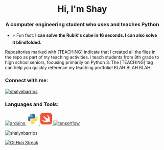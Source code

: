 <h1 align="center">Hi, I'm Shay</h1>
<h3 align="center">A computer engineering student who uses and teaches Python</h3>

- ⚡ Fun fact: **I can solve the Rubik's cube in 16 seconds. I can also solve it blindfolded.**

Repositories marked with [TEACHING] indicate that I created all the files in the repo as part of my teaching activities. I teach students from 8th grade to high school seniors, focusing primarily on Python 3. The [TEACHING] tag can help you quickly reference my teaching portfolio! BLAH BLAH BLAH.

<h3 align="left">Connect with me:</h3>
<p align="left">
  <a href="https://instagram.com/shalynbarrios" target="blank">
    <img align="center" src="https://raw.githubusercontent.com/rahuldkjain/github-profile-readme-generator/master/src/images/icons/Social/instagram.svg" alt="shalynbarrios" height="30" width="40" />
  </a>
</p>

<h3 align="left">Languages and Tools:</h3>
<p align="left">
  <a href="https://www.arduino.cc/" target="_blank" rel="noreferrer">
    <img src="https://cdn.worldvectorlogo.com/logos/arduino-1.svg" alt="arduino" width="40" height="40" />
  </a>
  <a href="https://www.python.org" target="_blank" rel="noreferrer">
    <img src="https://raw.githubusercontent.com/devicons/devicon/master/icons/python/python-original.svg" alt="python" width="40" height="40" />
  </a>
  <a href="https://developer.apple.com/swift/" target="_blank" rel="noreferrer">
    <img src="https://raw.githubusercontent.com/devicons/devicon/master/icons/swift/swift-original.svg" alt="swift" width="40" height="40" />
  </a>
  <a href="https://www.tensorflow.org" target="_blank" rel="noreferrer">
    <img src="https://www.vectorlogo.zone/logos/tensorflow/tensorflow-icon.svg" alt="tensorflow" width="40" height="40" />
  </a>
</p>

<p>
  <img align="center" src="https://github-readme-stats.vercel.app/api/top-langs?username=shalynbarrios&show_icons=true&locale=en&layout=compact" alt="shalynbarrios" />
</p>

[![GitHub Streak](https://streak-stats.demolab.com?user=shalynbarrios&locale=en)](https://git.io/streak-stats)








